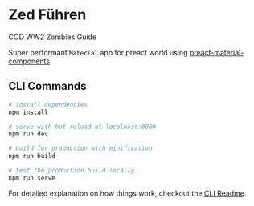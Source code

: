 # Zed Führen

COD WW2 Zombies Guide

Super performant `Material` app for preact world using [preact-material-components](https://github.com/prateekbh/preact-material-components)

## CLI Commands

```bash
# install dependencies
npm install

# serve with hot reload at localhost:8080
npm run dev

# build for production with minification
npm run build

# test the production build locally
npm run serve
```

For detailed explanation on how things work, checkout the [CLI Readme](https://github.com/developit/preact-cli/blob/master/README.md).
